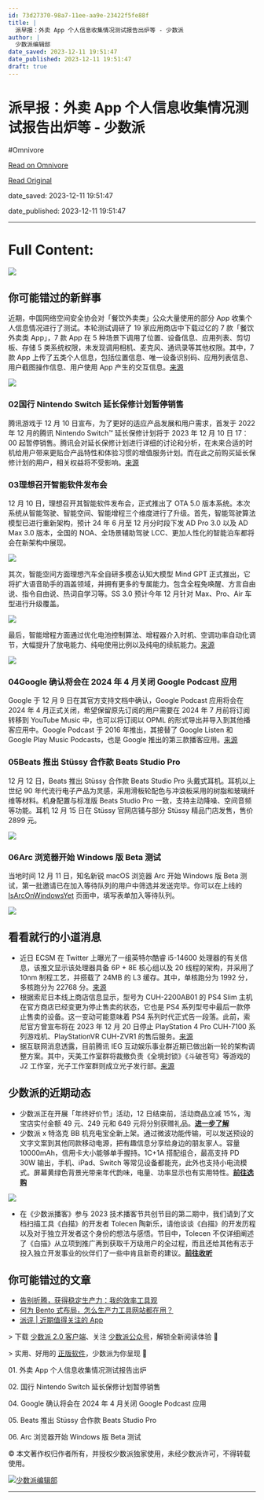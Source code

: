 ```yaml
---
id: 73d27370-98a7-11ee-aa9e-23422f5fe88f
title: |
  派早报：外卖 App 个人信息收集情况测试报告出炉等 - 少数派
author: |
  少数派编辑部
date_saved: 2023-12-11 19:51:47
date_published: 2023-12-11 19:51:47
draft: true
---
```


# 派早报：外卖 App 个人信息收集情况测试报告出炉等 - 少数派
#Omnivore

[Read on Omnivore](https://omnivore.app/me/app-18c5c4c312a)

[Read Original](https://sspai.com/post/84995)

date_saved: 2023-12-11 19:51:47

date_published: 2023-12-11 19:51:47

--- 

# Full Content: 

![](https://proxy-prod.omnivore-image-cache.app/0x0,s8TCex3UisOHwqdhPqD0Dl2kP6zv4UjLzQ-EKOCW7k-E/https://cdn.sspai.com/2023/12/12/article/12776120-4aea-b698-1fa8-6eaed7f09f81.png?imageMogr2/auto-orient/quality/95/thumbnail/!456x456r/gravity/Center/crop/456x456/interlace/1)

## 你可能错过的新鲜事

近期，中国网络空间安全协会对「餐饮外卖类」公众大量使用的部分 App 收集个人信息情况进行了测试。本轮测试调研了 19 家应用商店中下载过亿的 7 款「餐饮外卖类 App」，7 款 App 在 5 种场景下调用了位置、设备信息、应用列表、剪切板、存储 5 类系统权限，未发现调用相机、麦克风、通讯录等其他权限。其中，7 款 App 上传了五类个人信息，包括位置信息、唯一设备识别码、应用列表信息、用户截图操作信息、用户使用 App 产生的交互信息。[来源](https://sspai.com/link?target=https%3A%2F%2Fwww.cybersac.cn%2Fdetail%2F1734013574080143361)

![](https://proxy-prod.omnivore-image-cache.app/0x0,siEPRFlY7etREnGlK8KDgr1K4A7lwqQ71SOzbMyNoFJc/https://cdn.sspai.com/2023/12/12/article/a83798e47e0bf712d6dff1ab2ad9b285?imageView2/2/w/1120/q/90/interlace/1/ignore-error/1)

### 02国行 Nintendo Switch 延长保修计划暂停销售

腾讯游戏于 12 月 10 日宣布，为了更好的适应产品发展和用户需求，首发于 2022 年 12 月的腾讯 Nintendo Switch™ 延长保修计划将于 2023 年 12 月 10 日 17：00 起暂停销售。腾讯会对延长保修计划进行详细的讨论和分析，在未来合适的时机给用户带来更贴合产品特性和体验习惯的增值服务计划。而在此之前购买延长保修计划的用户，相关权益将不受影响。[来源](https://sspai.com/link?target=https%3A%2F%2Fwww.nintendoswitch.com.cn%2Ftopics%2Fc4a24d91-2942-457f-86b3-5aa24714e224)

### 03**理想召开智能软件发布会**

12 月 10 日，理想召开其智能软件发布会，正式推出了 OTA 5.0 版本系统。本次系统从智能驾驶、智能空间、智能增程三个维度进行了升级。首先，智能驾驶算法模型已进行重新架构，预计 24 年 6 月至 12 月分时段下发 AD Pro 3.0 以及 AD Max 3.0 版本，全国的 NOA、全场景辅助驾驶 LCC、更加人性化的智能泊车都将会在新架构中展现。

![](https://proxy-prod.omnivore-image-cache.app/0x0,sWPRvozSWlI9JatHxRLsf44EoD1Y4LM06MRDpp5bPrL4/https://cdn.sspai.com/2023/12/12/article/176afefad8468464f045a8cad418e297?imageView2/2/w/1120/q/90/interlace/1/ignore-error/1)

其次，智能空间方面理想汽车全自研多模态认知大模型 Mind GPT 正式推出，它将扩大语音助手的涵盖领域，并拥有更多的专属能力。包含全程免唤醒、方言自由说、指令自由说、热词自学习等。SS 3.0 预计今年 12 月针对 Max、Pro、Air 车型进行升级覆盖。

![](https://proxy-prod.omnivore-image-cache.app/0x0,sGwLF9smaHvkXQyWJjMowRrMrvPJy0SabZMO68NXqwzo/https://cdn.sspai.com/2023/12/12/article/227b5c36636680cd14dd22916a8be560?imageView2/2/w/1120/q/90/interlace/1/ignore-error/1)

最后，智能增程方面通过优化电池控制算法、增程器介入时机、空调功率自动化调节，大幅提升了放电能力、纯电使用比例以及纯电的续航能力。[来源](https://mp.weixin.qq.com/s/D2%5FsWUIaZvoep2YjEN7reg)

![](https://proxy-prod.omnivore-image-cache.app/0x0,sXpIbbCSNfY65ezsNg3TLlKh0mQuST8N16E4lmfUrmlY/https://cdn.sspai.com/2023/12/12/article/a201bc65e9ccb13657a550e751756a38?imageView2/2/w/1120/q/90/interlace/1/ignore-error/1)

### 04Google 确认将会在 2024 年 4 月关闭 Google Podcast 应用

Google 于 12 月 9 日在其官方支持文档中确认，Google Podcast 应用将会在 2024 年 4 月正式关闭，希望保留原先订阅的用户需要在 2024 年 7 月前将订阅转移到 YouTube Music 中，也可以将订阅以 OPML 的形式导出并导入到其他播客应用中。Google Podcast 于 2016 年推出，其接替了 Google Listen 和 Google Play Music Podcasts，也是 Google 推出的第三款播客应用。[来源](https://sspai.com/link?target=https%3A%2F%2Fwww.androidauthority.com%2Fgoogle-podcasts-shutdown-date-3393170%2F)

### 05Beats 推出 Stüssy 合作款 Beats Studio Pro

12 月 12 日，Beats 推出 Stüssy 合作款 Beats Studio Pro 头戴式耳机。耳机以上世纪 90 年代流行电子产品为灵感，采用滑板轮配色与冲浪板采用的树脂和玻璃纤维等材料。机身配置与标准版 Beats Studio Pro 一致，支持主动降噪、空间音频等功能。耳机 12 月 15 日在 Stüssy 官网店铺与部分 Stüssy 精品门店发售，售价 2899 元。

![](https://proxy-prod.omnivore-image-cache.app/0x0,sZfDkOcquS8j9g7SI6LxuaRclI9kOFeOlriO5v2GgGQM/https://cdn.sspai.com/2023/12/12/article/130d4caeed3592503c14788828c2db7f?imageView2/2/w/1120/q/90/interlace/1/ignore-error/1)

### 06Arc 浏览器开始 Windows 版 Beta 测试

当地时间 12 月 11 日，知名新锐 macOS 浏览器 Arc 开始 Windows 版 Beta 测试，第一批邀请已在加入等待队列的用户中筛选并发送完毕。你可以在上线的 [IsArcOnWindowsYet](https://sspai.com/link?target=https%3A%2F%2Fwww.isarconwindowsyet.com%2F) 页面中，填写表单加入等待队列。

![](https://proxy-prod.omnivore-image-cache.app/0x0,sbC-WUs5HByWKWadpo8LQHzNetD7CLDM-_ie_tArEyWM/https://cdn.sspai.com/2023/12/12/article/aded66191f5e96f87c358040c641f478?imageView2/2/w/1120/q/90/interlace/1/ignore-error/1)

## 看看就行的小道消息

* 近日 ECSM 在 Twitter 上曝光了一组英特尔酷睿 i5-14600 处理器的有关信息，该推文显示该处理器具备 6P + 8E 核心组以及 20 线程的架构，并采用了 10nm 制程工艺，并搭载了 24MB 的 L3 缓存。其中，单核跑分为 1992 分，多核跑分为 22768 分。[来源](https://sspai.com/link?target=https%3A%2F%2Fx.com%2Fecsm%5Fofficial%2Fstatus%2F1733221625481589193%3Fs%3D20)
* 根据索尼日本线上商店信息显示，型号为 CUH-2200AB01 的 PS4 Slim 主机在官方商店已经变更为停止售卖的状态，它也是 PS4 系列型号中最后一款停止售卖的设备。这一变动可能意味着 PS4 系列时代正式告一段落。此前，索尼官方曾宣布将在 2023 年 12 月 20 日停止 PlayStation 4 Pro CUH-7100 系列游戏机、PlayStationVR CUH-ZVR1 的售后服务。[来源](https://sspai.com/link?target=https%3A%2F%2Fpur.store.sony.jp%2Fps4%2Fproducts%2Fps4%2FCUH-2200AB01%5Fproduct%2F%3Fs%5Fsrch%3Dall)
* 据互联网消息透露，目前腾讯 IEG 互动娱乐事业群近期已做出新一轮的架构调整方案。其中，天美工作室群将裁撤负责《全境封锁》《斗破苍穹》等游戏的 J2 工作室，光子工作室群则成立光子发行部。[来源](https://sspai.com/link?target=https%3A%2F%2Fapplink.feishu.cn%2Fclient%2Fmessage%2Flink%2Fopen%3Ftoken%3DAmB0I%252FIewUAEZXcjrx6BQAQ%253D)

## 少数派的近期动态

* 少数派正在开展「年终好价节」活动，12 日结束前，活动商品立减 15%，淘宝店实付金额 49 元、249 元和 649 元将分别获赠礼品。[**进一步了解**](https://sspai.com/post/84926)
* 少数派 x 特洛克 BB 机充电宝全新上架。通过微波功能传输，可以发送预设的文字文案到其他同款移动电源，把有趣信息分享给身边的朋友家人。容量 10000mAh，信用卡大小能够单手握持。1C+1A 搭配组合，最高支持 PD 30W 输出，手机、iPad、Switch 等常见设备都能充，此外也支持小电流模式。屏幕黄绿色背景光带来年代韵味，电量、功率显示也有实用特性。[**前往选购**](https://item.taobao.com/item.htm?ft=t&id=754157156095)

![](https://proxy-prod.omnivore-image-cache.app/0x0,s38c0AFeGNCe3i-de5PYAMLT5Ljtq5bgL_jfGhZUpW5Q/https://cdn.sspai.com/2023/12/12/article/9dc11cc8b23e315c9620d0be6221c3ea?imageView2/2/w/1120/q/40/interlace/1/ignore-error/1)

* 在《少数派播客》参与 2023 技术播客节共创节目的第二期中，我们请到了文档扫描工具《白描》的开发者 Tolecen 陶新乐，请他谈谈《白描》的开发历程以及对于独立开发者这个身份的想法与感悟。节目中，Tolecen 不仅详细阐述了《白描》从立项到推广再到获取千万级用户的全过程，而且还给其他有志于投入独立开发事业的伙伴们了一些中肯且新奇的建议。[**前往收听**](https://sspai.com/post/84838)

## 你可能错过的文章

* [告别折腾，获得稳定生产力：我的效率工具观](https://sspai.com/post/84938)
* [何为 Bento 式布局，怎么生产力工具网站都在用？](https://sspai.com/post/84628)
* [派评 | 近期值得关注的 App](https://sspai.com/post/84981)

\> 下载 [少数派 2.0 客户端](https://sspai.com/page/client)、关注 [少数派公众号](https://sspai.com/s/J71e)，解锁全新阅读体验 📰

\> 实用、好用的 [正版软件](https://sspai.com/mall)，少数派为你呈现 🚀

01\. 外卖 App 个人信息收集情况测试报告出炉

02\. 国行 Nintendo Switch 延长保修计划暂停销售

04\. Google 确认将会在 2024 年 4 月关闭 Google Podcast 应用

05\. Beats 推出 Stüssy 合作款 Beats Studio Pro

06\. Arc 浏览器开始 Windows 版 Beta 测试

© 本文著作权归作者所有，并授权少数派独家使用，未经少数派许可，不得转载使用。

[![少数派编辑部](https://proxy-prod.omnivore-image-cache.app/0x0,sV6aAoFQnNwOyMN71Db5E-0pEHa0VchzwYBgmlo17Zos/https://cdn.sspai.com/article/620926da-cd5f-5853-7961-de06067f507f.jpeg?imageMogr2/auto-orient/quality/95/thumbnail/!84x84r/gravity/Center/crop/84x84/interlace/1)](https://sspai.com/u/ee0vj778/updates)

---

